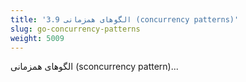 ```yaml
---
title: '3.9 الگوهای همزمانی (concurrency patterns)'
slug: go-concurrency-patterns
weight: 5009
---
```


الگوهای همزمانی (sconcurrency pattern)...